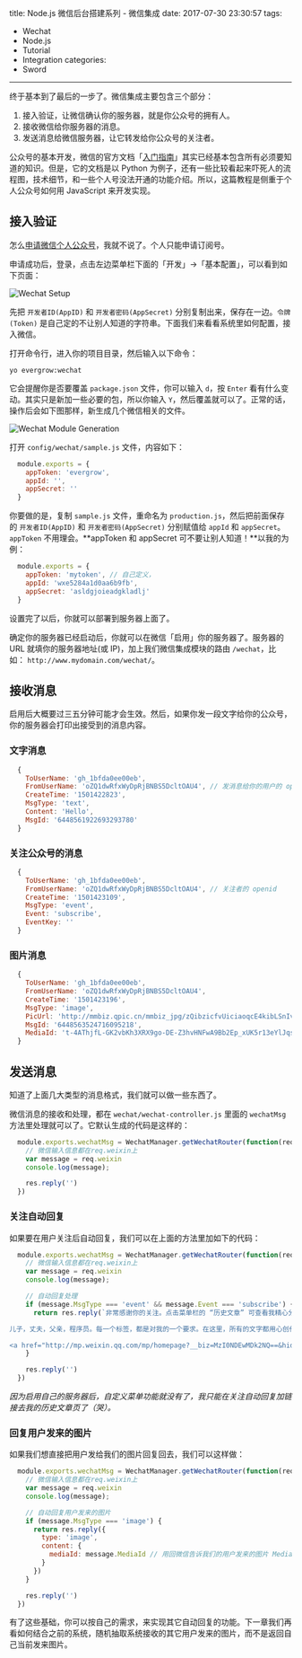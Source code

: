 title: Node.js 微信后台搭建系列 - 微信集成
date: 2017-07-30 23:30:57
tags:
  - Wechat
  - Node.js
  - Tutorial
  - Integration
categories:
  - Sword
---

终于基本到了最后的一步了。微信集成主要包含三个部分：  

1. 接入验证，让微信确认你的服务器，就是你公众号的拥有人。  
2. 接收微信给你服务器的消息。  
3. 发送消息给微信服务器，让它转发给你公众号的关注者。  

公众号的基本开发，微信的官方文档「[入门指南][]」其实已经基本包含所有必须要知道的知识。但是，它的文档是以 Python 为例子，还有一些比较看起来吓死人的流程图，技术细节，和一些个人号没法开通的功能介绍。所以，这篇教程是侧重于个人公众号如何用 JavaScript 来开发实现。  

[入门指南]: https://mp.weixin.qq.com/wiki?t=resource/res_main&id=mp1472017492_58YV5


## 接入验证

[申请微信个人公众号]: https://mp.weixin.qq.com/cgi-bin/loginpage?t=wxm2-login&lang=zh_CN

怎么[申请微信个人公众号][]，我就不说了。个人只能申请订阅号。  

申请成功后，登录，点击左边菜单栏下面的「开发」->「基本配置」，可以看到如下页面：  

![Wechat Setup](http://thinkingincrowd.u.qiniudn.com/11-wechat-setup.png)

先把 `开发者ID(AppID)` 和 `开发者密码(AppSecret)` 分别复制出来，保存在一边。`令牌(Token)` 是自己定的不让别人知道的字符串。下面我们来看看系统里如何配置，接入微信。  

打开命令行，进入你的项目目录，然后输入以下命令：  

`yo evergrow:wechat`  

它会提醒你是否要覆盖 `package.json` 文件，你可以输入 `d`，按 `Enter` 看有什么变动。其实只是新加一些必要的包，所以你输入 `Y`，然后覆盖就可以了。正常的话，操作后会如下图那样，新生成几个微信相关的文件。  

![Wechat Module Generation](http://thinkingincrowd.u.qiniudn.com/11-wechat-module-generation.png)

打开 `config/wechat/sample.js` 文件，内容如下：  

```javascript
  module.exports = {
    appToken: 'evergrow',
    appId: '',
    appSecret: ''
  }
```

你要做的是，复制 `sample.js` 文件，重命名为 `production.js`，然后把前面保存的 `开发者ID(AppID)` 和 `开发者密码(AppSecret)` 分别赋值给 `appId` 和 `appSecret`。`appToken` 不用理会。**appToken 和 appSecret 可不要让别人知道！**以我的为例：  

```javascript
  module.exports = {
    appToken: 'mytoken', // 自己定义，
    appId: 'wxe5284a1d0aa6b9fb',
    appSecret: 'asldgjoieadgkladlj'
  }
```

设置完了以后，你就可以部署到服务器上面了。  

确定你的服务器已经启动后，你就可以在微信「启用」你的服务器了。服务器的 URL 就填你的服务器地址(或 IP)，加上我们微信集成模块的路由 `/wechat`，比如： `http://www.mydomain.com/wechat/`。  


## 接收消息

启用后大概要过三五分钟可能才会生效。然后，如果你发一段文字给你的公众号，你的服务器会打印出接受到的消息内容。  

### 文字消息

```javascript
  {
    ToUserName: 'gh_1bfda0ee00eb',
    FromUserName: 'oZQ1dwRfxWyDpRjBNBS5DcltOAU4', // 发消息给你的用户的 openid
    CreateTime: '1501422823',
    MsgType: 'text',
    Content: 'Hello',
    MsgId: '6448561922693293780'
  }
```

### 关注公众号的消息  

```javascript
  {
    ToUserName: 'gh_1bfda0ee00eb',
    FromUserName: 'oZQ1dwRfxWyDpRjBNBS5DcltOAU4', // 关注者的 openid
    CreateTime: '1501423109',
    MsgType: 'event',
    Event: 'subscribe',
    EventKey: ''
  }
```

### 图片消息

```javascript
  {
    ToUserName: 'gh_1bfda0ee00eb',
    FromUserName: 'oZQ1dwRfxWyDpRjBNBS5DcltOAU4',
    CreateTime: '1501423196',
    MsgType: 'image',
    PicUrl: 'http://mmbiz.qpic.cn/mmbiz_jpg/zQibzicfvUiciaoqcE4kibLSnIvGs2SI0g5zHSnUQFeXvom1SHLEAHK8csInU7jXodQaG1ScxibfwkSG7MEK09xyukTQ/0',
    MsgId: '6448563524716095218',
    MediaId: 't-4AThjfL-GK2vbKh3XRX9go-DE-Z3hvHNFwA9Bb2Ep_xUK5r13eYlJqsD8FLqqw'
  }
```

## 发送消息

知道了上面几大类型的消息格式，我们就可以做一些东西了。  

微信消息的接收和处理，都在 `wechat/wechat-controller.js` 里面的 `wechatMsg` 方法里处理就可以了。它默认生成的代码是这样的：  

```javascript
  module.exports.wechatMsg = WechatManager.getWechatRouter(function(req, res, next) {
    // 微信输入信息都在req.weixin上
    var message = req.weixin
    console.log(message);

    res.reply('')
  })
```

### 关注自动回复

如果要在用户关注后自动回复，我们可以在上面的方法里加如下的代码：  

```javascript
  module.exports.wechatMsg = WechatManager.getWechatRouter(function(req, res, next) {
    // 微信输入信息都在req.weixin上
    var message = req.weixin
    console.log(message);

    // 自动回复处理
    if (message.MsgType === 'event' && message.Event === 'subscribe') {
      return res.reply(`非常感谢你的关注。点击菜单栏的 “历史文章” 可查看我精心分类的文章列表。

儿子，丈夫，父亲，程序员。每一个标签，都是对我的一个要求。在这里，所有的文字都用心创作，记录了我在每一个标签下逐渐成长的经历和思考。希望某一篇文章，甚至某一句话，能与你产生共鸣。

<a href="http://mp.weixin.qq.com/mp/homepage?__biz=MzI0NDEwMDk2NQ==&hid=1&sn=b1cd332c53a573ea36c4a71e19f47539#wechat_redirect">历史文章</a>`)
    }

    res.reply('')
  })
```

_因为启用自己的服务器后，自定义菜单功能就没有了，我只能在关注自动回复加链接去我的历史文章页了（哭）。_


### 回复用户发来的图片

如果我们想直接把用户发给我们的图片回复回去，我们可以这样做：  

```javascript
  module.exports.wechatMsg = WechatManager.getWechatRouter(function(req, res, next) {
    // 微信输入信息都在req.weixin上
    var message = req.weixin
    console.log(message);

    // 自动回复用户发来的图片
    if (message.MsgType === 'image') {
      return res.reply({
        type: 'image',
        content: {
          mediaId: message.MediaId // 用回微信告诉我们的用户发来的图片 MediaId
        }
      })
    }

    res.reply('')
  })
```

有了这些基础，你可以按自己的需求，来实现其它自动回复的功能。下一章我们再看如何结合之前的系统，随机抽取系统接收的其它用户发来的图片，而不是返回自己当前发来图片。  
